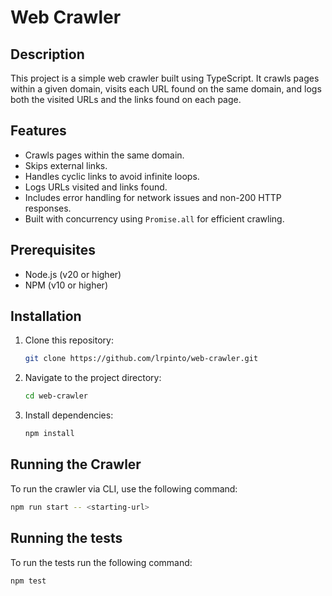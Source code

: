# Web Crawler

## Description
This project is a simple web crawler built using TypeScript. It crawls pages within a given domain, visits each URL found on the same domain, and logs both the visited URLs and the links found on each page.

## Features
- Crawls pages within the same domain.
- Skips external links.
- Handles cyclic links to avoid infinite loops.
- Logs URLs visited and links found.
- Includes error handling for network issues and non-200 HTTP responses.
- Built with concurrency using `Promise.all` for efficient crawling.

## Prerequisites
- Node.js (v20 or higher)
- NPM (v10 or higher)

## Installation
1. Clone this repository:
    ```bash
    git clone https://github.com/lrpinto/web-crawler.git
    ```
2. Navigate to the project directory:
    ```bash
    cd web-crawler
    ```
3. Install dependencies:
    ```bash
    npm install
    ```

## Running the Crawler
To run the crawler via CLI, use the following command:
```bash
npm run start -- <starting-url>
```

## Running the tests
To run the tests run the following command:
```bash
npm test
```

